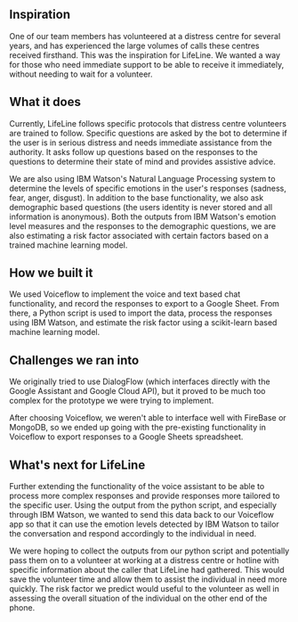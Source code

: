 ## Inspiration
One of our team members has volunteered at a distress centre for several years, and has experienced the large volumes of calls these centres received firsthand. This was the inspiration for LifeLine. We wanted a way for those who need immediate support to be able to receive it immediately, without needing to wait for a volunteer.

## What it does
Currently, LifeLine follows specific protocols that distress centre volunteers are trained to follow. Specific questions are asked by the bot to determine if the user is in serious distress and needs immediate assistance from the authority. It asks follow up questions based on the responses to the questions to determine their state of mind and provides assistive advice.

We are also using IBM Watson's Natural Language Processing system to determine the levels of specific emotions in the user's responses (sadness, fear, anger, disgust). In addition to the base functionality, we also ask demographic based questions (the users identity is never stored and all information is anonymous). Both the outputs from IBM Watson's emotion level measures and the responses to the demographic questions, we are also estimating a risk factor associated with certain factors based on a trained machine learning model.

## How we built it
We used Voiceflow to implement the voice and text based chat functionality, and record the responses to export to a Google Sheet. From there, a Python script is used to import the data, process the responses using IBM Watson, and estimate the risk factor using a scikit-learn based machine learning model.

## Challenges we ran into
We originally tried to use DialogFlow (which interfaces directly with the Google Assistant and Google Cloud API), but it proved to be much too complex for the prototype we were trying to implement.

After choosing Voiceflow, we weren't able to interface well with FireBase or MongoDB, so we ended up going with the pre-existing functionality in Voiceflow to export responses to a Google Sheets spreadsheet.

## What's next for LifeLine
Further extending the functionality of the voice assistant to be able to process more complex responses and provide responses more tailored to the specific user. Using the output from the python script, and especially through IBM Watson, we wanted to send this data back to our Voiceflow app so that it can use the emotion levels detected by IBM Watson to tailor the conversation and respond accordingly to the individual in need.

We were hoping to collect the outputs from our python script and potentially pass them on to a volunteer at working at a distress centre or hotline with specific information about the caller that LifeLine had gathered. This would save the volunteer time and allow them to assist the individual in need more quickly. The risk factor we predict would useful to the volunteer as well in assessing the overall situation of the individual on the other end of the phone.
